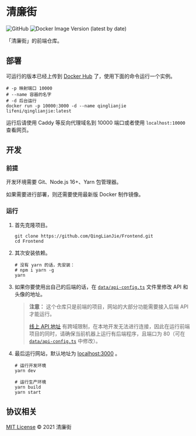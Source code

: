 # 清廉街

![GitHub](https://img.shields.io/github/license/QingLianJie/Frontend)
![Docker Image Version (latest by date)](https://img.shields.io/docker/v/lifeni/qinglianjie)

「清廉街」的前端仓库。

## 部署

可运行的版本已经上传到 [Docker Hub](https://hub.docker.com/r/lifeni/qinglianjie/tags?page=1&ordering=last_updated) 了，使用下面的命令运行一个实例。

```shell
# -p 映射端口 10000
# --name 容器的名字
# -d 后台运行
docker run -p 10000:3000 -d --name qinglianjie lifeni/qinglianjie:latest
```

运行后请使用 Caddy 等反向代理域名到 10000 端口或者使用 `localhost:10000` 查看网页。

## 开发

### 前提

开发环境需要 Git、Node.js 16+、Yarn 包管理器。

如果需要进行部署，则还需要使用最新版 Docker 制作镜像。

### 运行

1. 首先克隆项目。

    ```shell
    git clone https://github.com/QingLianJie/Frontend.git
    cd Frontend
    ```

2. 其次安装依赖。

   ```shell
   # 没有 yarn 的话，先安装：
   # npm i yarn -g
   yarn
   ```

3. 如果你要使用出自己的后端的话，在 [`data/api-config.ts`](./data/api-config.ts) 文件里修改 API 和头像的地址。

   > **注意：** 这个仓库只是前端的项目，网站的大部分功能需要接入后端 API 才能运行。
   >
   > [线上 API 地址](https://api.qinglianjie.cn) 有跨域限制，在本地开发无法进行连接，因此在运行前端项目的同时，请确保当前机器上运行有后端程序，且端口为 80（可在 [`data/api-config.ts`](./data/api-config.ts) 中修改）。

4. 最后运行网站，默认地址为 [localhost:3000](http://localhost:3000/) 。

   ```shell
   # 运行开发环境
   yarn dev

   # 运行生产环境
   yarn build
   yarn start
   ```

## 协议相关

[MIT License](./LICENSE) © 2021 清廉街